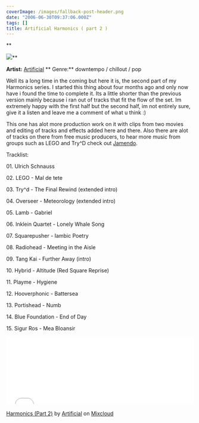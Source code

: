 ```yaml
---
coverImage: /images/fallback-post-header.png
date: "2006-06-30T09:37:06.000Z"
tags: []
title: Artificial Harmonics ( part 2 )
---
```


\*\*

![](/wp-content/uploads/Image/AS.gif)\*\*

**Artist:** [Artificial](https://www.mikecann.co.uk/www.artificial-studios.co.uk) ** Genre:** downtempo / chillout / pop

Well its a long time in the coming but here it is, the second part of my Harmonics series. I started this thing about four months ago and only now have i found the time to complete it. Its a little shorter than the previous version mainly because i ran out of tracks that fit the flow of the set. Im extremely happy with the first half but the second half, im not entirely sure, give it a listen and leave me a comment of what u think :)<!-- more -->

This one has alot more production work on it with clips from two movies and editing of tracks and effects added here and there. Also there are alot of tracks on there from free music producers, to hear more music from groups such as LEGO and Try^D check out [Jamendo](https://www.jamendo.com/uk/).

Tracklist:

01\. Ulrich Schnauss

02\. LEGO - Mal de tete

03\. Try^d - The Final Rewind (extended intro)

04\. Overseer - Meteorology (extended intro)

05\. Lamb - Gabriel

06\. Inklein Quartet - Lonely Whale Song

07\. Squarepusher - Iambic Poetry

08\. Radiohead - Meeting in the Aisle

09\. Tang Kai - Further Away (intro)

10\. Hybrid - Altitude (Red Square Reprise)

11\. Playme - Hygiene

12\. Hooverphonic - Battersea

13\. Portishead - Numb

14\. Blue Foundation - End of Day

15\. Sigur Ros - Mea Bloansir

<iframe width="100%" height="180" src="//www.mixcloud.com/widget/iframe/?feed=http%3A%2F%2Fwww.mixcloud.com%2Fmikeysee%2Fharmonics-part-2%2F&amp;embed_type=widget_standard&amp;embed_uuid=7b07d2f0-89dc-45b7-b806-6f494962b025&amp;hide_tracklist=1&amp;hide_cover=1" frameborder="0"></iframe><div style="clear: both; height: 3px; width: auto;"></div>

[Harmonics (Part 2)](https://www.mixcloud.com/mikeysee/harmonics-part-2/?utm_source=widget&utm_medium=web&utm_campaign=base_links&utm_term=resource_link)<span> by </span>[Artificial](https://www.mixcloud.com/mikeysee/?utm_source=widget&utm_medium=web&utm_campaign=base_links&utm_term=profile_link)<span> on </span>[ Mixcloud](https://www.mixcloud.com/?utm_source=widget&utm_medium=web&utm_campaign=base_links&utm_term=homepage_link)

<div style="clear: both; height: 3px; width: auto;"></div>
